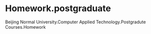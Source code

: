 # Homework.postgraduate
Beijing Normal University.Computer Applied Technology.Postgradute Courses.Homework

